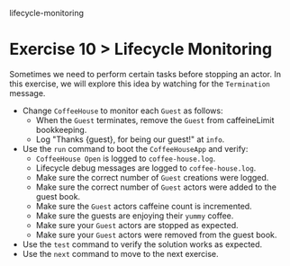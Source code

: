 lifecycle-monitoring

# Exercise 10 > Lifecycle Monitoring

Sometimes we need to perform certain tasks before stopping an actor. In this exercise, we will explore this idea by watching for the `Termination` message.

- Change `CoffeeHouse` to monitor each `Guest` as follows:
    - When the `Guest` terminates, remove the `Guest` from caffeineLimit bookkeeping.
    - Log "Thanks {guest}, for being our guest!" at `info`.
- Use the `run` command to boot the `CoffeeHouseApp` and verify:
    - `CoffeeHouse Open` is logged to `coffee-house.log`.
    - Lifecycle debug messages are logged to `coffee-house.log`.
    - Make sure the correct number of `Guest` creations were logged.
    - Make sure the correct number of `Guest` actors were added to the guest book.
    - Make sure the `Guest` actors caffeine count is incremented.
    - Make sure the guests are enjoying their `yummy` coffee.
    - Make sure your `Guest` actors are stopped as expected.
    - Make sure your `Guest` actors were removed from the guest book.
- Use the `test` command to verify the solution works as expected.
- Use the `next` command to move to the next exercise.